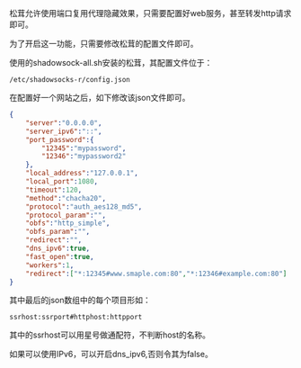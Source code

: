 松茸允许使用端口复用代理隐藏效果，只需要配置好web服务，甚至转发http请求即可。

为了开启这一功能，只需要修改松茸的配置文件即可。

使用的shadowsock-all.sh安装的松茸，其配置文件位于：

`/etc/shadowsocks-r/config.json`

在配置好一个网站之后，如下修改该json文件即可。

```json
{
    "server":"0.0.0.0",
    "server_ipv6":"::",
    "port_password":{
        "12345":"mypassword",
	    "12346":"mypassword2"
    },
    "local_address":"127.0.0.1",
    "local_port":1080,
    "timeout":120,
    "method":"chacha20",
    "protocol":"auth_aes128_md5",
    "protocol_param":"",
    "obfs":"http_simple",
    "obfs_param":"",
    "redirect":"",
    "dns_ipv6":true,
    "fast_open":true,
    "workers":1,
    "redirect":["*:12345#www.smaple.com:80","*:12346#example.com:80"]
}
```

其中最后的json数组中的每个项目形如：

`ssrhost:ssrport#httphost:httpport`

其中的ssrhost可以用星号做通配符，不判断host的名称。

如果可以使用IPv6，可以开启dns_ipv6,否则令其为false。
